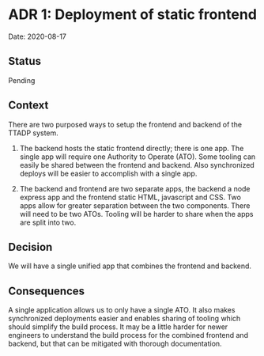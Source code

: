 # ADR 1: Deployment of static frontend

Date: 2020-08-17

## Status

Pending

## Context

There are two purposed ways to setup the frontend and backend of the TTADP system.

 1. The backend hosts the static frontend directly; there is one app. The single app will require one Authority to Operate (ATO). Some tooling can easily be shared between the frontend and backend. Also synchronized deploys will be easier to accomplish with a single app.

 2. The backend and frontend are two separate apps, the backend a node express app and the frontend static HTML, javascript and CSS. Two apps allow for greater separation between the two components. There will need to be two ATOs. Tooling will be harder to share when the apps are split into two.

## Decision

We will have a single unified app that combines the frontend and backend.

## Consequences

A single application allows us to only have a single ATO. It also makes synchronized deployments easier and enables sharing of tooling which should simplify the build process. It may be a little harder for newer engineers to understand the build process for the combined frontend and backend, but that can be mitigated with thorough documentation.

